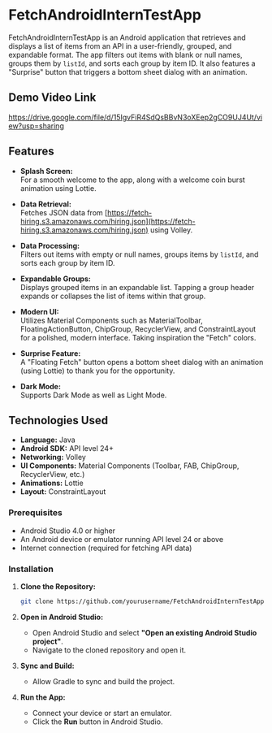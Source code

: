 # FetchAndroidInternTestApp

FetchAndroidInternTestApp is an Android application that retrieves and displays a list of items from an API in a user-friendly, grouped, and expandable format. The app filters out items with blank or null names, groups them by `listId`, and sorts each group by item ID. It also features a "Surprise" button that triggers a bottom sheet dialog with an animation.

## Demo Video Link

https://drive.google.com/file/d/15IgvFiR4SdQsBBvN3oXEep2gCO9UJ4Ut/view?usp=sharing

## Features

- **Splash Screen:**  
  For a smooth welcome to the app, along with a welcome coin burst animation using Lottie.

- **Data Retrieval:**  
  Fetches JSON data from [https://fetch-hiring.s3.amazonaws.com/hiring.json](https://fetch-hiring.s3.amazonaws.com/hiring.json) using Volley.

- **Data Processing:**  
  Filters out items with empty or null names, groups items by `listId`, and sorts each group by item ID.

- **Expandable Groups:**  
  Displays grouped items in an expandable list. Tapping a group header expands or collapses the list of items within that group.

- **Modern UI:**  
  Utilizes Material Components such as MaterialToolbar, FloatingActionButton, ChipGroup, RecyclerView, and ConstraintLayout for a polished, modern interface. Taking inspiration the "Fetch" colors.

- **Surprise Feature:**  
  A "Floating Fetch" button opens a bottom sheet dialog with an animation (using Lottie) to thank you for the opportunity.

- **Dark Mode:**  
  Supports Dark Mode as well as Light Mode.

## Technologies Used

- **Language:** Java  
- **Android SDK:** API level 24+  
- **Networking:** Volley  
- **UI Components:** Material Components (Toolbar, FAB, ChipGroup, RecyclerView, etc.)  
- **Animations:** Lottie  
- **Layout:** ConstraintLayout

### Prerequisites

- Android Studio 4.0 or higher
- An Android device or emulator running API level 24 or above
- Internet connection (required for fetching API data)

### Installation

1. **Clone the Repository:**

   ```bash
   git clone https://github.com/yourusername/FetchAndroidInternTestApp.git

2. **Open in Android Studio:**  
   - Open Android Studio and select **"Open an existing Android Studio project"**.  
   - Navigate to the cloned repository and open it.

3. **Sync and Build:**  
   - Allow Gradle to sync and build the project.

4. **Run the App:**  
   - Connect your device or start an emulator.  
   - Click the **Run** button in Android Studio.


